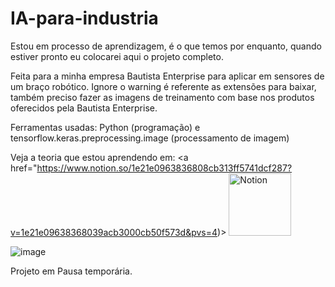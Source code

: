# IA-para-industria

Estou em processo de aprendizagem, é o que temos por enquanto, quando estiver pronto eu 
colocarei aqui o projeto completo.

Feita para a minha empresa Bautista Enterprise para aplicar em sensores de um braço robótico.
Ignore o warning é referente as extensões para baixar, também preciso fazer as imagens de treinamento
com base nos produtos oferecidos pela Bautista Enterprise.

Ferramentas usadas: Python (programação) e tensorflow.keras.preprocessing.image (processamento de imagem)

Veja a teoria que estou aprendendo em: <a href="https://www.notion.so/1e21e0963836808cb313ff5741dcf287?v=1e21e09638368039acb3000cb50f573d&pvs=4)>
  <img src="https://img.icons8.com/?size=100&id=RL5045vk4gmJ&format=png&color=000000" alt="Notion" width="100">
</a>

![image](https://github.com/user-attachments/assets/7a9ecdfc-d93e-4637-b8b6-ea30eb08956f)

Projeto em Pausa temporária.
